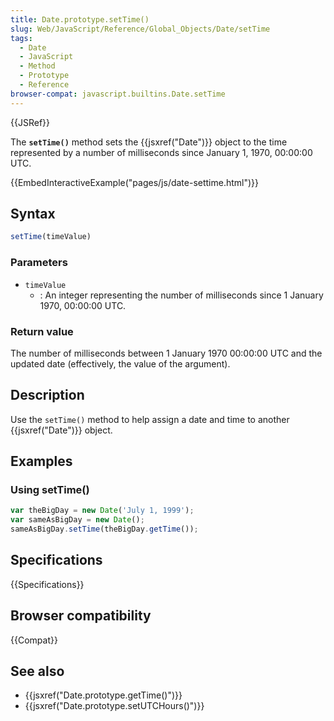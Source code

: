 ```yaml
---
title: Date.prototype.setTime()
slug: Web/JavaScript/Reference/Global_Objects/Date/setTime
tags:
  - Date
  - JavaScript
  - Method
  - Prototype
  - Reference
browser-compat: javascript.builtins.Date.setTime
---
```

{{JSRef}}

The **`setTime()`** method sets the {{jsxref("Date")}} object to the time
represented by a number of milliseconds since January 1, 1970, 00:00:00 UTC.

{{EmbedInteractiveExample("pages/js/date-settime.html")}}

## Syntax

```js
setTime(timeValue)
```

### Parameters

- `timeValue`
  - : An integer representing the number of milliseconds since 1 January 1970,
    00:00:00 UTC.

### Return value

The number of milliseconds between 1 January 1970 00:00:00 UTC and the updated
date (effectively, the value of the argument).

## Description

Use the `setTime()` method to help assign a date and time to another
{{jsxref("Date")}} object.

## Examples

### Using setTime()

```js
var theBigDay = new Date('July 1, 1999');
var sameAsBigDay = new Date();
sameAsBigDay.setTime(theBigDay.getTime());
```

## Specifications

{{Specifications}}

## Browser compatibility

{{Compat}}

## See also

- {{jsxref("Date.prototype.getTime()")}}
- {{jsxref("Date.prototype.setUTCHours()")}}
